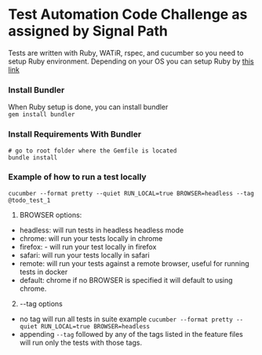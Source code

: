 # Test Automation Code Challenge as assigned by Signal Path
Tests are written with Ruby, WATiR, rspec, and cucumber so you need to setup Ruby environment. Depending on your OS you can setup Ruby by [this link](https://www.ruby-lang.org/en/documentation/installation/)

### Install Bundler<br>
When Ruby setup is done, you can install bundler<br>
`gem install bundler`

### Install Requirements With Bundler<br>
```
# go to root folder where the Gemfile is located
bundle install
```

### Example of how to run a test locally

`cucumber --format pretty --quiet RUN_LOCAL=true BROWSER=headless --tag @todo_test_1`

1. BROWSER options:
  * headless: will run tests in headless headless mode
  * chrome: will run your tests locally in chrome
  * firefox: - will run your test locally in firefox
  * safari: will run your tests locally in safari
  * remote: will run your tests against a remote browser, useful for running tests in docker
  * default: chrome if no BROWSER is specified it will default to using chrome.
  
2. --tag options
  * no tag will run all tests in suite
    example
    `cucumber --format pretty --quiet RUN_LOCAL=true BROWSER=headless`
  * appending `--tag` followed by any of the tags listed in the feature files will run only the tests with those tags.
